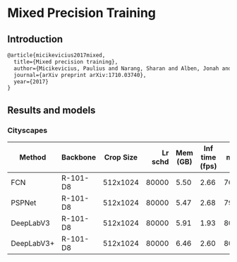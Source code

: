 # Mixed Precision Training

## Introduction

<!-- [OTHERS] -->

```latex
@article{micikevicius2017mixed,
  title={Mixed precision training},
  author={Micikevicius, Paulius and Narang, Sharan and Alben, Jonah and Diamos, Gregory and Elsen, Erich and Garcia, David and Ginsburg, Boris and Houston, Michael and Kuchaiev, Oleksii and Venkatesh, Ganesh and others},
  journal={arXiv preprint arXiv:1710.03740},
  year={2017}
}
```

## Results and models

### Cityscapes

| Method     | Backbone | Crop Size | Lr schd | Mem (GB) | Inf time (fps) |  mIoU | mIoU(ms+flip) | config                                                                                                                                | download                                                                                                                                                                                                                                                                                                                                                                                 |
| ---------- | -------- | --------- | ------: | -------- | -------------- | ----: | ------------: | ------------------------------------------------------------------------------------------------------------------------------------- | ---------------------------------------------------------------------------------------------------------------------------------------------------------------------------------------------------------------------------------------------------------------------------------------------------------------------------------------------------------------------------------------- |
| FCN        | R-101-D8 | 512x1024  |   80000 | 5.50     | 2.66           | 76.80 |             - | [config](https://github.com/open-mmlab/mmsegmentation/blob/master/configs/fp16/fcn_r101-d8_512x1024_80k_fp16_cityscapes.py)           | [model](https://download.openmmlab.com/mmsegmentation/v0.5/fp16/fcn_r101-d8_512x1024_80k_fp16_cityscapes/fcn_r101-d8_512x1024_80k_fp16_cityscapes-50245227.pth) &#124; [log](https://download.openmmlab.com/mmsegmentation/v0.5/fp16/fcn_r101-d8_512x1024_80k_fp16_cityscapes/fcn_r101-d8_512x1024_80k_fp16_cityscapes_20200717_230921.log.json)                                         |
| PSPNet     | R-101-D8 | 512x1024  |   80000 | 5.47     | 2.68           | 79.46 |             - | [config](https://github.com/open-mmlab/mmsegmentation/blob/master/configs/fp16/pspnet_r101-d8_512x1024_80k_fp16_cityscapes.py)        | [model](https://download.openmmlab.com/mmsegmentation/v0.5/fp16/pspnet_r101-d8_512x1024_80k_fp16_cityscapes/pspnet_r101-d8_512x1024_80k_fp16_cityscapes-ade37931.pth) &#124; [log](https://download.openmmlab.com/mmsegmentation/v0.5/fp16/pspnet_r101-d8_512x1024_80k_fp16_cityscapes/pspnet_r101-d8_512x1024_80k_fp16_cityscapes_20200717_230919.log.json)                             |
| DeepLabV3  | R-101-D8 | 512x1024  |   80000 | 5.91     | 1.93           | 80.48 |             - | [config](https://github.com/open-mmlab/mmsegmentation/blob/master/configs/fp16/deeplabv3_r101-d8_512x1024_80k_fp16_cityscapes.py)     | [model](https://download.openmmlab.com/mmsegmentation/v0.5/fp16/deeplabv3_r101-d8_512x1024_80k_fp16_cityscapes/deeplabv3_r101-d8_512x1024_80k_fp16_cityscapes-bc86dc84.pth) &#124; [log](https://download.openmmlab.com/mmsegmentation/v0.5/fp16/deeplabv3_r101-d8_512x1024_80k_fp16_cityscapes/deeplabv3_r101-d8_512x1024_80k_fp16_cityscapes_20200717_230920.log.json)                 |
| DeepLabV3+ | R-101-D8 | 512x1024  |   80000 | 6.46     | 2.60           | 80.46 |             - | [config](https://github.com/open-mmlab/mmsegmentation/blob/master/configs/fp16/deeplabv3plus_r101-d8_512x1024_80k_fp16_cityscapes.py) | [model](https://download.openmmlab.com/mmsegmentation/v0.5/fp16/deeplabv3plus_r101-d8_512x1024_80k_fp16_cityscapes/deeplabv3plus_r101-d8_512x1024_80k_fp16_cityscapes-cc58bc8d.pth) &#124; [log](https://download.openmmlab.com/mmsegmentation/v0.5/fp16/deeplabv3plus_r101-d8_512x1024_80k_fp16_cityscapes/deeplabv3plus_r101-d8_512x1024_80k_fp16_cityscapes_20200717_230920.log.json) |

